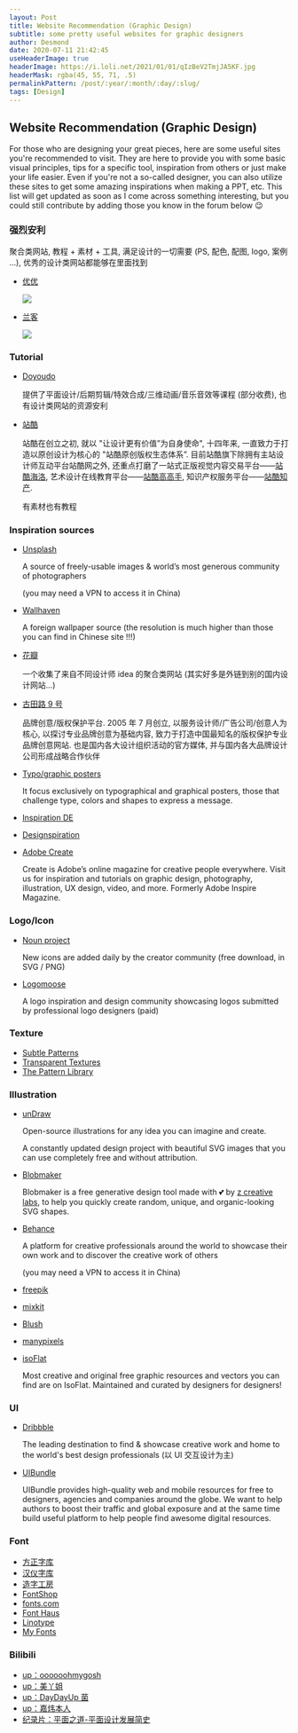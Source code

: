 ```yaml
---
layout: Post
title: Website Recommendation (Graphic Design)
subtitle: some pretty useful websites for graphic designers
author: Desmond
date: 2020-07-11 21:42:45
useHeaderImage: true
headerImage: https://i.loli.net/2021/01/01/qIzBeV2TmjJA5KF.jpg
headerMask: rgba(45, 55, 71, .5)
permalinkPattern: /post/:year/:month/:day/:slug/
tags: [Design]
---
```


## Website Recommendation (Graphic Design)

For those who are designing your great pieces, here are some useful sites you're recommended to visit. They are here to provide you with some basic visual principles, tips for a specific tool, inspiration from others or just make your life easier. Even if you're not a so-called designer, you can also utilize these sites to get some amazing inspirations when making a PPT, etc. This list will get updated as soon as I come across something interesting, but you could still contribute by adding those you know in the forum below 😉

### 强烈安利

聚合类网站, 教程 + 素材 + 工具, 满足设计的一切需要 (PS, 配色, 配图, logo, 案例 ...), 优秀的设计类网站都能够在里面找到

- [优优](https://uiiiuiii.com/)

  ![](https://i.loli.net/2021/01/01/1OXSQD4nd3fNwuq.jpg)

- [兰客](http://lackk.com/)

  ![](https://i.loli.net/2021/01/01/Nlo2vqTRAeBa8W9.png)

### Tutorial

- [Doyoudo](https://www.doyoudo.com/)

  提供了平面设计/后期剪辑/特效合成/三维动画/音乐音效等课程 (部分收费), 也有设计类网站的资源安利

- [站酷](https://www.zcool.com.cn/)

  站酷在创立之初, 就以 "让设计更有价值”为自身使命", 十四年来, 一直致力于打造以原创设计为核心的 "站酷原创版权生态体系”. 目前站酷旗下除拥有主站设计师互动平台站酷网之外, 还重点打磨了一站式正版视觉内容交易平台——[站酷海洛](https://www.hellorf.com/), 艺术设计在线教育平台——[站酷高高手](https://www.gogoup.com/), 知识产权服务平台——[站酷知产](https://www.zcoolip.com/).

  有素材也有教程

### Inspiration sources

- [Unsplash](https://unsplash.com/)

  A source of freely-usable images & world’s most generous community of photographers

  (you may need a VPN to access it in China)

- [Wallhaven](https://wallhaven.cc/)

  A foreign wallpaper source (the resolution is much higher than those you can find in Chinese site !!!)

- [花瓣](https://huaban.com/)

  一个收集了来自不同设计师 idea 的聚合类网站 (其实好多是外链到别的国内设计网站...)

- [古田路 9 号](https://www.gtn9.com/)

  品牌创意/版权保护平台. 2005 年 7 月创立, 以服务设计师/广告公司/创意人为核心, 以探讨专业品牌创意为基础内容, 致力于打造中国最知名的版权保护专业品牌创意网站. 也是国内各大设计组织活动的官方媒体, 并与国内各大品牌设计公司形成战略合作伙伴

- [Typo/graphic posters](https://www.typographicposters.com/)

  It focus exclusively on typographical and graphical posters, those that challenge type, colors and shapes to express a message.

- [Inspiration DE](https://www.inspirationde.com/)

- [Designspiration](https://www.designspiration.com/)

- [Adobe Create](https://create.adobe.com/)

  Create is Adobe’s online magazine for creative people everywhere. Visit us for inspiration and tutorials on graphic design, photography, illustration, UX design, video, and more. Formerly Adobe Inspire Magazine.

### Logo/Icon

- [Noun project](https://thenounproject.com/)

  New icons are added daily by the creator community (free download, in SVG / PNG)

- [Logomoose](https://www.logomoose.com/)

  A logo inspiration and design community showcasing logos submitted by professional logo designers (paid)

### Texture

- [Subtle Patterns](https://www.toptal.com/designers/subtlepatterns/)
- [Transparent Textures](https://www.transparenttextures.com/)
- [The Pattern Library](http://thepatternlibrary.com/#naranjas)

### Illustration

- [unDraw](https://undraw.co/)

  Open-source illustrations for any idea you can imagine and create.

  A constantly updated design project with beautiful SVG images that you can use completely free and without attribution.

- [Blobmaker](https://www.blobmaker.app/)

  Blobmaker is a free generative design tool made with 💕 by [z creative labs](https://www.zcreativelabs.com/), to help you quickly create random, unique, and organic-looking SVG shapes.

- [Behance](https://www.behance.net/)

  A platform for creative professionals around the world to showcase their own work and to discover the creative work of others

  (you may need a VPN to access it in China)

- [freepik](https://www.freepik.com/)

- [mixkit](https://mixkit.co/free-stock-art/)

- [Blush](https://blush.design/)

- [manypixels](https://www.manypixels.co/gallery/)

- [isoFlat](https://isoflat.com/)

  Most creative and original free graphic resources and vectors you can find are on IsoFlat. Maintained and curated by designers for designers!

### UI

- [Dribbble](https://dribbble.com/)

  The leading destination to find & showcase creative work and home to the world's best design professionals (以 UI 交互设计为主)

- [UIBundle](https://uibundle.com/)

  UIBundle provides high-quality web and mobile resources for free to designers, agencies and companies around the globe. We want to help authors to boost their traffic and global exposure and at the same time build useful platform to help people find awesome digital resources.

### Font

- [方正字库](https://www.foundertype.com/)
- [汉仪字库](http://www.hanyi.com.cn/)
- [造字工房](https://www.makefont.com/)
- [FontShop](https://www.fontshop.com/)
- [fonts.com](https://www.fonts.com/)
- [Font Haus](https://www.fonthaus.com/)
- [Linotype](https://www.linotype.com/)
- [My Fonts](https://www.myfonts.com/)

### Bilibili

- [up：oooooohmygosh](https://space.bilibili.com/38053181/)
- [up：美丫姐](https://space.bilibili.com/301837943/)
- [up：DayDayUp 菌](https://space.bilibili.com/72523499/)
- [up：嘉炜本人](https://space.bilibili.com/9854404/)
- [纪录片：平面之道-平面设计发展简史](https://www.bilibili.com/video/BV1Rt4y127CR)
